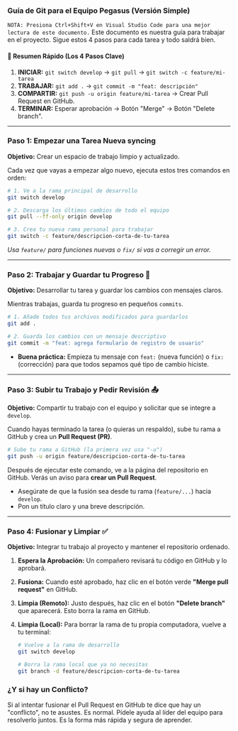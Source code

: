 ### Guía de Git para el Equipo Pegasus (Versión Simple)

`NOTA: Presiona Ctrl+Shift+V en Visual Studio Code para una mejor lectura de este documento.`
Este documento es nuestra guía para trabajar en el proyecto. Sigue estos 4 pasos para cada tarea y todo saldrá bien.

#### **🚀 Resumen Rápido (Los 4 Pasos Clave)**

1.  **INICIAR:** `git switch develop` → `git pull` → `git switch -c feature/mi-tarea`
2.  **TRABAJAR:** `git add .` → `git commit -m "feat: descripción"`
3.  **COMPARTIR:** `git push -u origin feature/mi-tarea` → Crear Pull Request en GitHub.
4.  **TERMINAR:** Esperar aprobación → Botón "Merge" → Botón "Delete branch".

---

### Paso 1: Empezar una Tarea Nueva syncing

**Objetivo:** Crear un espacio de trabajo limpio y actualizado.

Cada vez que vayas a empezar algo nuevo, ejecuta estos tres comandos en orden:

```bash
# 1. Ve a la rama principal de desarrollo
git switch develop

# 2. Descarga los últimos cambios de todo el equipo
git pull --ff-only origin develop

# 3. Crea tu nueva rama personal para trabajar
git switch -c feature/descripcion-corta-de-tu-tarea
```

_Usa `feature/` para funciones nuevas o `fix/` si vas a corregir un error._

---

### Paso 2: Trabajar y Guardar tu Progreso 💾

**Objetivo:** Desarrollar tu tarea y guardar los cambios con mensajes claros.

Mientras trabajas, guarda tu progreso en pequeños `commits`.

```bash
# 1. Añade todos tus archivos modificados para guardarlos
git add .

# 2. Guarda los cambios con un mensaje descriptivo
git commit -m "feat: agrega formulario de registro de usuario"
```

- **Buena práctica:** Empieza tu mensaje con `feat:` (nueva función) o `fix:` (corrección) para que todos sepamos qué tipo de cambio hiciste.

---

### Paso 3: Subir tu Trabajo y Pedir Revisión 📤

**Objetivo:** Compartir tu trabajo con el equipo y solicitar que se integre a `develop`.

Cuando hayas terminado la tarea (o quieras un respaldo), sube tu rama a GitHub y crea un **Pull Request (PR)**.

```bash
# Sube tu rama a GitHub (la primera vez usa "-u")
git push -u origin feature/descripcion-corta-de-tu-tarea
```

Después de ejecutar este comando, ve a la página del repositorio en GitHub. Verás un aviso para **crear un Pull Request**.

- Asegúrate de que la fusión sea desde tu rama (`feature/...`) hacia `develop`.
- Pon un título claro y una breve descripción.

---

### Paso 4: Fusionar y Limpiar ✅

**Objetivo:** Integrar tu trabajo al proyecto y mantener el repositorio ordenado.

1.  **Espera la Aprobación:** Un compañero revisará tu código en GitHub y lo aprobará.
2.  **Fusiona:** Cuando esté aprobado, haz clic en el botón verde **"Merge pull request"** en GitHub.
3.  **Limpia (Remoto):** Justo después, haz clic en el botón **"Delete branch"** que aparecerá. Esto borra la rama en GitHub.
4.  **Limpia (Local):** Para borrar la rama de tu propia computadora, vuelve a tu terminal:

    ```bash
    # Vuelve a la rama de desarrollo
    git switch develop

    # Borra la rama local que ya no necesitas
    git branch -d feature/descripcion-corta-de-tu-tarea
    ```

### ¿Y si hay un Conflicto?

Si al intentar fusionar el Pull Request en GitHub te dice que hay un "conflicto", no te asustes. Es normal. Pídele ayuda al líder del equipo para resolverlo juntos. Es la forma más rápida y segura de aprender.
